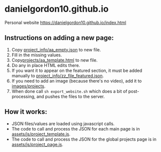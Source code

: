 # danielgordon10.github.io
Personal website
https://danielgordon10.github.io/index.html

## Instructions on adding a new page:
1. Copy [project_info/aa_empty.json](project_info/aa_empty.json) to new file.
1. Fill in the missing values.
1. Copy[projects/aa_template.html](rojects/aa_template.html) to new file.
1. Do any in place HTML edits there.
1. If you want it to appear on the featured section, it must be added manually to [project_info/zz_file_featured.json](project_info/zz_file_featured.json).
1. If you need to add an image (because there's no video), add it to [images/projects](images/projects).
1. When done call `sh export_website.sh` which does a bit of post-processing, and pushes the files to the server.


## How it works:
- JSON files/values are loaded using javascript calls. 
- The code to call and process the JSON for each main page is in [assets/js/project_template.js](assets/js/project_template.js).
- The code to call and process the JSON for the global projects page is in [assets/js/project_page.js](assets/js/project_page.js).
